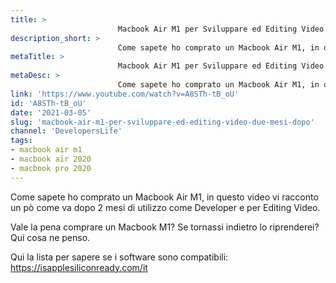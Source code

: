 ```yaml
---
title: > 
                        Macbook Air M1 per Sviluppare ed Editing Video - Due Mesi Dopo
description_short: > 
                        Come sapete ho comprato un Macbook Air M1, in questo video vi racconto un pò come va dopo 2 mesi di utilizzo come Developer ...
metaTitle: > 
                        Macbook Air M1 per Sviluppare ed Editing Video - Due Mesi Dopo
metaDesc: > 
                        Come sapete ho comprato un Macbook Air M1, in questo video vi racconto un pò come va dopo 2 mesi di utilizzo come Developer ...
link: 'https://www.youtube.com/watch?v=A8STh-tB_oU'
id: 'A8STh-tB_oU'
date: '2021-03-05'
slug: 'macbook-air-m1-per-sviluppare-ed-editing-video-due-mesi-dopo'
channel: 'DevelopersLife'
tags: 
- macbook air m1
- macbook air 2020
- macbook pro 2020
---
```

Come sapete ho comprato un Macbook Air M1, in questo video vi racconto un pò come va dopo 2 mesi di utilizzo come Developer e per Editing Video.

Vale la pena comprare un Macbook M1? Se tornassi indietro lo riprenderei?
Qui cosa ne penso.

Qui la lista per sapere se i software sono compatibili: https://isapplesiliconready.com/it